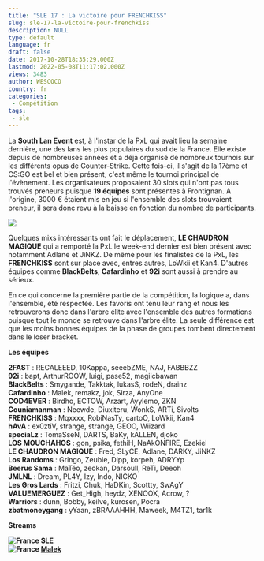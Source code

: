 ```yaml
---
title: "SLE 17 : La victoire pour FRENCHKISS"
slug: sle-17-la-victoire-pour-frenchkiss
description: NULL
type: default
language: fr
draft: false
date: 2017-10-28T18:35:29.000Z
lastmod: 2022-05-08T11:17:02.000Z
views: 3483
author: WESCOCO
country: fr
categories:
 - Compétition
tags:
 - sle
---
```

La **South Lan Event** est, à l'instar de la PxL qui avait lieu la semaine dernière, une des lans les plus populaires du sud de la France. Elle existe depuis de nombreuses années et a déjà organisé de nombreux tournois sur les différents opus de Counter-Strike. Cette fois-ci, il s'agit de la 17ème et CS:GO est bel et bien présent, c'est même le tournoi principal de l'évènement. Les organisateurs proposaient 30 slots qui n'ont pas tous trouvés preneurs puisque **19 équipes** sont présentes à Frontignan. A l'origine, 3000 € étaient mis en jeu si l'ensemble des slots trouvaient preneur, il sera donc revu à la baisse en fonction du nombre de participants.

![](https://flickshot-ue.s3.eu-west-2.amazonaws.com/flickshot/article/59f4abb0b395c/images/9rXmqH0VwVRJnZWCq6Y4UBGYodNuJvw2bOqd6dba.png)

Quelques mixs intéressants ont fait le déplacement, **LE CHAUDRON MAGIQUE** qui a remporté la PxL le week-end dernier est bien présent avec notamment Adlane et JiNKZ. De même pour les finalistes de la PxL, les **FRENCHKISS** sont sur place avec, entres autres, LoWkii et Kan4\. D'autres équipes comme **BlackBelts**, **Cafardinho** et **92i** sont aussi à prendre au sérieux. 

En ce qui concerne la première partie de la compétition, la logique a, dans l'ensemble, été respectée. Les favoris ont tenu leur rang et nous les retrouverons donc dans l'arbre élite avec l'ensemble des autres formations puisque tout le monde se retrouve dans l'arbre élite. La seule différence est que les moins bonnes équipes de la phase de groupes tombent directement dans le loser bracket.

**Les équipes**

**2FAST** : RECALEEED, 10Kappa, seeebZME, NAJ, FABBBZZ  
**92i** : bapt, ArthurROOW, luigi, pase52, magiicbawan  
**BlackBelts** : Smygande, Takktak, lukasS, rodeN, drainz  
**Cafardinho** : Malek, remakz, jok, Sirza, AnyOne  
**COD4EVER** : Birdho, ECTOW, Arzart, Ayylemo, ZKN  
**Couniamanman** : Neewde, Diuxiteru, WonkS, ARTi, Sivolts  
**FRENCHKISS** : Mqxxxx, RobiNasTy, cartoO, LoWkii, Kan4  
**hAvA** : ex0ztiV, strange, strange, GEOO, Wiizard  
**speciaLz** : TomaSseN, DARTS, BaKy, kALLEN, djoko  
**LOS MOUCHAHOS** : gon, psika, fethiH, NaAkONFIRE, Ezekiel  
**LE CHAUDRON MAGIQUE** : Fred, SLyCE, Adlane, DARKY, JiNKZ  
**Los Randoms** : Gringo, Zeubie, Dipp, korpeh, ADRYYp  
**Beerus Sama** : MaTéo, zeokan, Darsoull, ReTi, Deeoh  
**JMLNL** : Dream, PL4Y, Izy, Indo, NICKO  
**Les Gros Lards** : Fritzi, Chuk, HaDKin, Scottty, SwAgY  
**VALUEMERGUEZ** : Get\_High, heydz, XENOOX, Acrow, ?  
**Warriors** : dunn, Bobby, keilve, kurosen, Pocra  
**zbatmoneygang** : yYaan, zBRAAAHHH, Maweek, M4TZ1, tar1k

**Streams**

**![France](/images/countries/fr.svg)⁠ [SLE](https://go.twitch.tv/southlanevent%5Ftv)**  
**![France](/images/countries/fr.svg)⁠ [Malek](https://go.twitch.tv/malek%5Fcsgo)**
